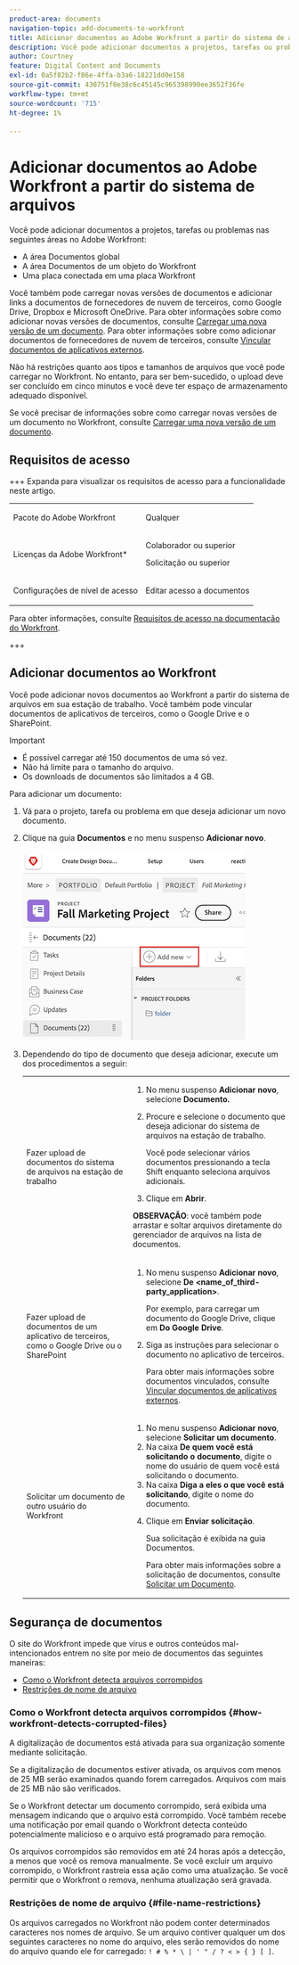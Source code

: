 ```yaml
---
product-area: documents
navigation-topic: add-documents-to-workfront
title: Adicionar documentos ao Adobe Workfront a partir do sistema de arquivos
description: Você pode adicionar documentos a projetos, tarefas ou problemas em várias áreas no Adobe Workfront.
author: Courtney
feature: Digital Content and Documents
exl-id: 0a5f82b2-f86e-4ffa-b3a6-18221dd0e158
source-git-commit: 430751f0e38c6c45145c965398990ee3652f36fe
workflow-type: tm+mt
source-wordcount: '715'
ht-degree: 1%

---
```


# Adicionar documentos ao Adobe Workfront a partir do sistema de arquivos

Você pode adicionar documentos a projetos, tarefas ou problemas nas seguintes áreas no Adobe Workfront:

* A área Documentos global
* A área Documentos de um objeto do Workfront
* Uma placa conectada em uma placa Workfront

Você também pode carregar novas versões de documentos e adicionar links a documentos de fornecedores de nuvem de terceiros, como Google Drive, Dropbox e Microsoft OneDrive. Para obter informações sobre como adicionar novas versões de documentos, consulte [Carregar uma nova versão de um documento](../../documents/managing-documents/upload-new-document-version.md). Para obter informações sobre como adicionar documentos de fornecedores de nuvem de terceiros, consulte [Vincular documentos de aplicativos externos](../../documents/adding-documents-to-workfront/link-documents-from-external-apps.md).

Não há restrições quanto aos tipos e tamanhos de arquivos que você pode carregar no Workfront. No entanto, para ser bem-sucedido, o upload deve ser concluído em cinco minutos e você deve ter espaço de armazenamento adequado disponível.

Se você precisar de informações sobre como carregar novas versões de um documento no Workfront, consulte [Carregar uma nova versão de um documento](../../documents/managing-documents/upload-new-document-version.md).

## Requisitos de acesso

+++ Expanda para visualizar os requisitos de acesso para a funcionalidade neste artigo.

<table style="table-layout:auto"> 
 <col> 
 <col> 
 <tbody> 
  <tr> 
   <td role="rowheader">Pacote do Adobe Workfront</td> 
   <td> <p> Qualquer</p> </td> 
  </tr> 
  <tr> 
   <td role="rowheader">Licenças da Adobe Workfront*</td> 
   <td> 
   <p>Colaborador ou superior</p> 
   <p>Solicitação ou superior</p> </td> 
  </tr> 
  <tr> 
   <td role="rowheader">Configurações de nível de acesso</td> 
   <td> <p>Editar acesso a documentos</p> </td> 
  </tr> 
 </tbody> 
</table>

Para obter informações, consulte [Requisitos de acesso na documentação do Workfront](/help/quicksilver/administration-and-setup/add-users/access-levels-and-object-permissions/access-level-requirements-in-documentation.md).

+++

## Adicionar documentos ao Workfront

Você pode adicionar novos documentos ao Workfront a partir do sistema de arquivos em sua estação de trabalho. Você também pode vincular documentos de aplicativos de terceiros, como o Google Drive e o SharePoint.

>[!IMPORTANT]
>
>* É possível carregar até 150 documentos de uma só vez.
>* Não há limite para o tamanho do arquivo.
>* Os downloads de documentos são limitados a 4 GB.

Para adicionar um documento:

1. Vá para o projeto, tarefa ou problema em que deseja adicionar um novo documento.
1. Clique na guia **Documentos** e no menu suspenso **Adicionar novo**.

   ![Adicionar novo documento](assets/add-new-doc.png)

1. Dependendo do tipo de documento que deseja adicionar, execute um dos procedimentos a seguir:

   <table style="table-layout:auto"> 
    <col> 
    <col> 
    <tbody> 
     <tr> 
      <td role="rowheader">Fazer upload de documentos do sistema de arquivos na estação de trabalho</td> 
      <td> 
       <ol> 
        <li value="1">No menu suspenso <strong>Adicionar novo</strong>, selecione <strong>Documento.</strong></li> 
        <li value="2"> <p>Procure e selecione o documento que deseja adicionar do sistema de arquivos na estação de trabalho.<br></p> <p>Você pode selecionar vários documentos pressionando a tecla Shift enquanto seleciona arquivos adicionais.</p> </li> 
        <li value="3">Clique em <strong>Abrir</strong>.</li> 
       </ol> 
       <p><b>OBSERVAÇÃO</b>: você também pode arrastar e soltar arquivos diretamente do gerenciador de arquivos na lista de documentos.</td> 
     </tr> 
     <tr> 
      <td role="rowheader">Fazer upload de documentos de um aplicativo de terceiros, como o Google Drive ou o SharePoint</td> 
      <td> 
       <ol> 
        <li value="1"> <p>No menu suspenso <strong>Adicionar novo</strong>, selecione <strong>De &lt;name_of_third-party_application&gt;</strong>.</p> <p>Por exemplo, para carregar um documento do Google Drive, clique em <strong>Do Google Drive</strong>.</p> </li> 
        <li value="2"> <p>Siga as instruções para selecionar o documento no aplicativo de terceiros.<br></p> <p>Para obter mais informações sobre documentos vinculados, consulte <a href="../../documents/adding-documents-to-workfront/link-documents-from-external-apps.md" class="MCXref xref">Vincular documentos de aplicativos externos</a>.</p> </li> 
       </ol> </td> 
     </tr> 
     <tr> 
      <td role="rowheader">Solicitar um documento de outro usuário do Workfront</td> 
      <td> 
       <ol> 
        <li value="1">No menu suspenso <strong>Adicionar novo</strong>, selecione <strong>Solicitar um documento</strong>.</li> 
        <li value="2">Na caixa <strong>De quem você está solicitando o documento</strong>, digite o nome do usuário de quem você está solicitando o documento.</li> 
        <li value="3">Na caixa <strong>Diga a eles o que você está solicitando</strong>, digite o nome do documento.</li> 
        <li value="4"> <p>Clique em <strong>Enviar solicitação</strong>.</p> <p>Sua solicitação é exibida na guia Documentos.</p> <p>Para obter mais informações sobre a solicitação de documentos, consulte <a href="../../documents/adding-documents-to-workfront/request-a-document.md" class="MCXref xref">Solicitar um Documento</a>.</p> </li> 
       </ol> </td> 
     </tr> 
    </tbody> 
   </table>

## Segurança de documentos

O site do Workfront impede que vírus e outros conteúdos mal-intencionados entrem no site por meio de documentos das seguintes maneiras:

* [Como o Workfront detecta arquivos corrompidos](#how-workfront-detects-corrupted-files)
* [Restrições de nome de arquivo](#file-name-restrictions)

### Como o Workfront detecta arquivos corrompidos {#how-workfront-detects-corrupted-files}

A digitalização de documentos está ativada para sua organização somente mediante solicitação.

Se a digitalização de documentos estiver ativada, os arquivos com menos de 25 MB serão examinados quando forem carregados. Arquivos com mais de 25 MB não são verificados.

Se o Workfront detectar um documento corrompido, será exibida uma mensagem indicando que o arquivo está corrompido. Você também recebe uma notificação por email quando o Workfront detecta conteúdo potencialmente malicioso e o arquivo está programado para remoção.

Os arquivos corrompidos são removidos em até 24 horas após a detecção, a menos que você os remova manualmente. Se você excluir um arquivo corrompido, o Workfront rastreia essa ação como uma atualização. Se você permitir que o Workfront o remova, nenhuma atualização será gravada.

### Restrições de nome de arquivo {#file-name-restrictions}

Os arquivos carregados no Workfront não podem conter determinados caracteres nos nomes de arquivo. Se um arquivo contiver qualquer um dos seguintes caracteres no nome do arquivo, eles serão removidos do nome do arquivo quando ele for carregado: `! # % * \ | ' " / ? < > { } [ ]`.
